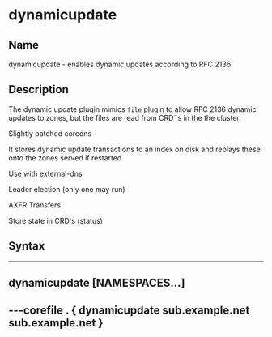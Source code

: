 # dynamicupdate

## Name

dynamicupdate - enables dynamic updates according to RFC 2136

## Description

The dynamic update plugin mimics `file` plugin to allow RFC 2136 dynamic updates to zones, but the files are read from CRD¨s in the the cluster.

Slightly patched coredns

It stores dynamic update transactions to an index on disk and replays these onto the zones served if restarted

Use with external-dns

Leader election (only one may run)

AXFR Transfers

Store state in CRD's (status)

## Syntax

---
dynamicupdate [NAMESPACES...]
---

---corefile
. {
    dynamicupdate sub.example.net sub.example.net
}
---
